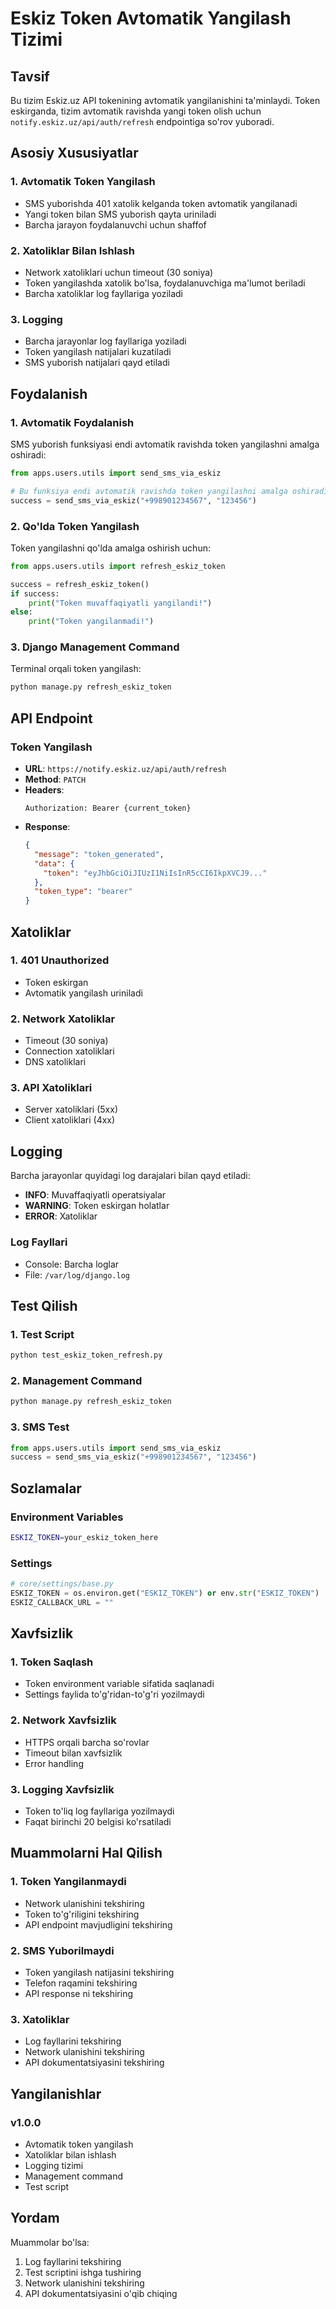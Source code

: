 # Eskiz Token Avtomatik Yangilash Tizimi

## Tavsif

Bu tizim Eskiz.uz API tokenining avtomatik yangilanishini ta'minlaydi. Token eskirganda, tizim avtomatik ravishda yangi token olish uchun `notify.eskiz.uz/api/auth/refresh` endpointiga so'rov yuboradi.

## Asosiy Xususiyatlar

### 1. Avtomatik Token Yangilash
- SMS yuborishda 401 xatolik kelganda token avtomatik yangilanadi
- Yangi token bilan SMS yuborish qayta uriniladi
- Barcha jarayon foydalanuvchi uchun shaffof

### 2. Xatoliklar Bilan Ishlash
- Network xatoliklari uchun timeout (30 soniya)
- Token yangilashda xatolik bo'lsa, foydalanuvchiga ma'lumot beriladi
- Barcha xatoliklar log fayllariga yoziladi

### 3. Logging
- Barcha jarayonlar log fayllariga yoziladi
- Token yangilash natijalari kuzatiladi
- SMS yuborish natijalari qayd etiladi

## Foydalanish

### 1. Avtomatik Foydalanish
SMS yuborish funksiyasi endi avtomatik ravishda token yangilashni amalga oshiradi:

```python
from apps.users.utils import send_sms_via_eskiz

# Bu funksiya endi avtomatik ravishda token yangilashni amalga oshiradi
success = send_sms_via_eskiz("+998901234567", "123456")
```

### 2. Qo'lda Token Yangilash
Token yangilashni qo'lda amalga oshirish uchun:

```python
from apps.users.utils import refresh_eskiz_token

success = refresh_eskiz_token()
if success:
    print("Token muvaffaqiyatli yangilandi!")
else:
    print("Token yangilanmadi!")
```

### 3. Django Management Command
Terminal orqali token yangilash:

```bash
python manage.py refresh_eskiz_token
```

## API Endpoint

### Token Yangilash
- **URL**: `https://notify.eskiz.uz/api/auth/refresh`
- **Method**: `PATCH`
- **Headers**: 
  ```
  Authorization: Bearer {current_token}
  ```
- **Response**:
  ```json
  {
    "message": "token_generated",
    "data": {
      "token": "eyJhbGciOiJIUzI1NiIsInR5cCI6IkpXVCJ9..."
    },
    "token_type": "bearer"
  }
  ```

## Xatoliklar

### 1. 401 Unauthorized
- Token eskirgan
- Avtomatik yangilash uriniladi

### 2. Network Xatoliklar
- Timeout (30 soniya)
- Connection xatoliklari
- DNS xatoliklari

### 3. API Xatoliklari
- Server xatoliklari (5xx)
- Client xatoliklari (4xx)

## Logging

Barcha jarayonlar quyidagi log darajalari bilan qayd etiladi:

- **INFO**: Muvaffaqiyatli operatsiyalar
- **WARNING**: Token eskirgan holatlar
- **ERROR**: Xatoliklar

### Log Fayllari
- Console: Barcha loglar
- File: `/var/log/django.log`

## Test Qilish

### 1. Test Script
```bash
python test_eskiz_token_refresh.py
```

### 2. Management Command
```bash
python manage.py refresh_eskiz_token
```

### 3. SMS Test
```python
from apps.users.utils import send_sms_via_eskiz
success = send_sms_via_eskiz("+998901234567", "123456")
```

## Sozlamalar

### Environment Variables
```bash
ESKIZ_TOKEN=your_eskiz_token_here
```

### Settings
```python
# core/settings/base.py
ESKIZ_TOKEN = os.environ.get("ESKIZ_TOKEN") or env.str("ESKIZ_TOKEN")
ESKIZ_CALLBACK_URL = ""
```

## Xavfsizlik

### 1. Token Saqlash
- Token environment variable sifatida saqlanadi
- Settings faylida to'g'ridan-to'g'ri yozilmaydi

### 2. Network Xavfsizlik
- HTTPS orqali barcha so'rovlar
- Timeout bilan xavfsizlik
- Error handling

### 3. Logging Xavfsizlik
- Token to'liq log fayllariga yozilmaydi
- Faqat birinchi 20 belgisi ko'rsatiladi

## Muammolarni Hal Qilish

### 1. Token Yangilanmaydi
- Network ulanishini tekshiring
- Token to'g'riligini tekshiring
- API endpoint mavjudligini tekshiring

### 2. SMS Yuborilmaydi
- Token yangilash natijasini tekshiring
- Telefon raqamini tekshiring
- API response ni tekshiring

### 3. Xatoliklar
- Log fayllarini tekshiring
- Network ulanishini tekshiring
- API dokumentatsiyasini tekshiring

## Yangilanishlar

### v1.0.0
- Avtomatik token yangilash
- Xatoliklar bilan ishlash
- Logging tizimi
- Management command
- Test script

## Yordam

Muammolar bo'lsa:
1. Log fayllarini tekshiring
2. Test scriptini ishga tushiring
3. Network ulanishini tekshiring
4. API dokumentatsiyasini o'qib chiqing
